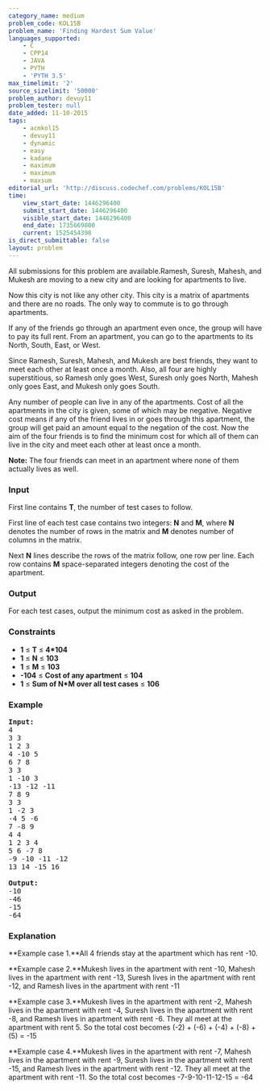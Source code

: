 ```yaml
---
category_name: medium
problem_code: KOL15B
problem_name: 'Finding Hardest Sum Value'
languages_supported:
    - C
    - CPP14
    - JAVA
    - PYTH
    - 'PYTH 3.5'
max_timelimit: '2'
source_sizelimit: '50000'
problem_author: devuy11
problem_tester: null
date_added: 11-10-2015
tags:
    - acmkol15
    - devuy11
    - dynamic
    - easy
    - kadane
    - maximum
    - maximum
    - maxsum
editorial_url: 'http://discuss.codechef.com/problems/KOL15B'
time:
    view_start_date: 1446296400
    submit_start_date: 1446296400
    visible_start_date: 1446296400
    end_date: 1735669800
    current: 1525454398
is_direct_submittable: false
layout: problem
---
```

All submissions for this problem are available.Ramesh, Suresh, Mahesh, and Mukesh are moving to a new city and are looking for apartments to live.

Now this city is not like any other city. This city is a matrix of apartments and there are no roads. The only way to commute is to go through apartments.

If any of the friends go through an apartment even once, the group will have to pay its full rent. From an apartment, you can go to the apartments to its North, South, East, or West.

Since Ramesh, Suresh, Mahesh, and Mukesh are best friends, they want to meet each other at least once a month. Also, all four are highly superstitious, so Ramesh only goes West, Suresh only goes North, Mahesh only goes East, and Mukesh only goes South.

Any number of people can live in any of the apartments. Cost of all the apartments in the city is given, some of which may be negative. Negative cost means if any of the friend lives in or goes through this apartment, the group will get paid an amount equal to the negation of the cost. Now the aim of the four friends is to find the minimum cost for which all of them can live in the city and meet each other at least once a month.

**Note:** The four friends can meet in an apartment where none of them actually lives as well.

### Input

First line contains **T**, the number of test cases to follow.

First line of each test case contains two integers: **N** and **M**, where **N** denotes the number of rows in the matrix and **M** denotes number of columns in the matrix.

Next **N** lines describe the rows of the matrix follow, one row per line. Each row contains **M** space-separated integers denoting the cost of the apartment.

### Output

For each test cases, output the minimum cost as asked in the problem.

### Constraints

- **1** ≤ **T** ≤ **4\*104**
- **1** ≤ **N** ≤ **103**
- **1** ≤ **M** ≤ **103**
- **-104** ≤ **Cost of any apartment** ≤ **104**
- **1** ≤ **Sum of N\*M over all test cases** ≤ **106**

### Example

<pre><b>Input:</b>
4
3 3
1 2 3
4 -10 5
6 7 8
3 3
1 -10 3
-13 -12 -11
7 8 9
3 3
1 -2 3
-4 5 -6
7 -8 9
4 4
1 2 3 4
5 6 -7 8
-9 -10 -11 -12
13 14 -15 16

<b>Output:</b>
-10
-46
-15
-64
</pre>
### Explanation

**Example case 1.**All 4 friends stay at the apartment which has rent -10.

**Example case 2.**Mukesh lives in the apartment with rent -10, Mahesh lives in the apartment with rent -13, Suresh lives in the apartment with rent -12, and Ramesh lives in the apartment with rent -11

**Example case 3.**Mukesh lives in the apartment with rent -2, Mahesh lives in the apartment with rent -4, Suresh lives in the apartment with rent -8, and Ramesh lives in apartment with rent -6. They all meet at the apartment with rent 5. So the total cost becomes (-2) + (-6) + (-4) + (-8) + (5) = -15

**Example case 4.**Mukesh lives in the apartment with rent -7, Mahesh lives in the apartment with rent -9, Suresh lives in the apartment with rent -15, and Ramesh lives in the apartment with rent -12. They all meet at the apartment with rent -11. So the total cost becomes -7-9-10-11-12-15 = -64
